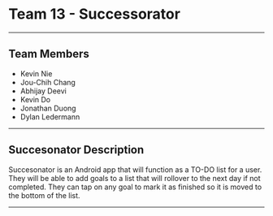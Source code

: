 # Team 13 - Successorator 

---

## Team Members
- Kevin Nie
- Jou-Chih Chang
- Abhijay Deevi
- Kevin Do
- Jonathan Duong
- Dylan Ledermann

---

## Succesonator Description
Succesonator is an Android app that will function as a TO-DO list for a user. 
They will be able to add goals to a list that will rollover to the next day if not completed.
They can tap on any goal to mark it as finished so it is moved to the bottom of the list.

---